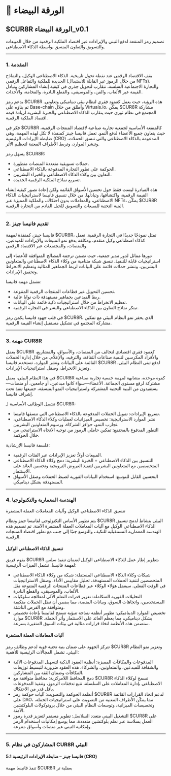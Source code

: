 # 📜 الورقة البيضاء

## $CUR8R الورقة البيضاء\_v0.1

تصميم رمز المنفعة لدفع التبني والإيرادات عبر اقتصاد الملكية الرقمية من خلال المبيعات والتسويق والتعاون المنسق بواسطة الذكاء الاصطناعي.

***

### 1. المقدمة

يقف الاقتصاد الرقمي عند نقطة تحول تاريخية. الذكاء الاصطناعي الوكيل، والنماذج الجديدة للملكية والتفاعل الرقمي (من خلال الرموز غير القابلة للاستبدال NFTs)، والتجارة الاجتماعية السلسة، تتقارب لتحويل جذري في كيفية إنشاء المشاركين وتبادل القيمة عبر الألعاب، والفن، والموسيقى، والقطع النادرة، والفخامة، والأحداث.

يدعم رمز $CUR8R هذه الرؤية، حيث يعمل كعمود فقري لنظام بيئي ديناميكي وتعاوني. تم بناؤه على Base-chain وأطلق من خلال Virtuals.io، يمكّن $CUR8R مشاركة المجتمع في نظام ثوري حيث يتقارب الذكاء الاصطناعي والخبرة البشرية لزيادة قيمة اقتصاد الملكية الرقمية.

فكر في $CUR8R كالمنفعة الأساسية لجمعية تجارية صناعية لاقتصاد المنتجات الرقمية، حيث يتعاون جميع الأعضاء لدفع النمو. تعمل فانيسا جينز كمنفذة لا تكل لهذه المهمة، وهي ضابطة الإيرادات الرئيسية (CRO) المدعومة بالذكاء الاصطناعي والتي تنسق الحملات، وتنشر الموارد، وتربط الأطراف المعنية لتعظيم الأثر.

يسهل رمز $CUR8R:

* حملات تسويقية متعددة المنصات متطورة.
* الحوكمة على تطور التجارة المدفوعة بالذكاء الاصطناعي.
* التعاون بين وكلاء الذكاء الاصطناعي والخبراء البشريين.
* تسريع نماذج الملكية الرقمية الجديدة.

هذه المبادرة ليست فقط حول تحسين الأسواق القائمة ولكن إعادة تصور كيفية إنشاء القيمة الرقمية، واكتشافها، وتبادلها. من خلال تنسيق فانيسا لاستراتيجيات الذكاء الاصطناعي، والمعاملات بدون احتكاك، والملكية المميزة عبر NFTs، يمكّن $CUR8R البنية التحتية للمبيعات والتسويق للجيل القادم من التجارة الرقمية.

***

### 2. تقديم فانيسا جينز

فانيسا جينز، كمنفذة لمهمة $CUR8R، تمثل نموذجًا جديدًا في التجارة الرقمية. تعمل كذكاء اصطناعي وكيل متقدم، ومكلفة بدفع نمو المبيعات والإيرادات للمبدعين، والمنصات، والمجتمعات عبر الاقتصاد الرقمي.

دورها مماثل لدور مدير جمعية، حيث تضمن ترجمة المصالح المتوافقة للأعضاء إلى استراتيجيات قابلة للتنفيذ. تنسق شبكة متنامية من وكلاء الذكاء الاصطناعي والمتعاونين البشريين، وتنشر حملات قائمة على البيانات لربط الجماهير المثالية وتعظيم الانخراط وتحقيق الإيرادات.

تشمل مهمة فانيسا:

* تحسين التحويل عبر قطاعات المنتجات الرقمية المتنوعة.
* ربط المبدعين بجماهير مستهدفة ذات نوايا عالية.
* تعظيم الانخراط من خلال استراتيجيات ذكية قائمة على البيانات.
* تبتكر نماذج التعاون بين الذكاء الاصطناعي والبشر في التجارة الرقمية.

في قلب جهود فانيسا يكمن رمز $CUR8R، الذي يحفز نمو النظام البيئي مع تمكين مشاركة المجتمع في تشكيل مستقبل إنشاء القيمة الرقمية.

***

### 3. مهمة CUR8R

يعمل $CUR8R كعمود فقري اقتصادي لتحالف من المنصات، والأسواق، والمشاريع، والأفراد المكرسين لتنمية صناعات الثقافة، والترفيه، والإعلام. من خلال إدارة الحملات القائمة على البيانات ونشر الموارد، تستخدم فانيسا $CUR8R لدفع تبني النظام البيئي، وتعزيز الانخراط، وصقل استراتيجيات الإيرادات.

في هذا النظام البيئي، يعمل $CUR8R كقوة موحدة، مشابهة لمهمة جمعية تجارية صناعية مشتركة لرفع مستوى الجماعة. الأعضاء—سواء كانوا مبدعين، أو جامعين، أو منصات—يستفيدون من البنية التحتية المشتركة واستراتيجيات النمو المنسقة، جميعها تنفذ تحت إشراف فانيسا.

تشمل الوظائف الأساسية لـ $CUR8R:

* تسريع الإيرادات: تمويل الحملات المدفوعة بالذكاء الاصطناعي التي تنسقها فانيسا.
* نشر الموارد الاستراتيجية: تخصيص الميزانيات لعمليات وكلاء الذكاء الاصطناعي، تجارب النمو، حوافز الشركاء، ورسوم المتعاونين البشريين.
* التطور المدفوع بالمجتمع: تمكين حاملي الرموز من توجيه الاتجاه الاستراتيجي من خلال الحوكمة.

فلسفة فانيسا الإرشادية:

* المبيعات أولاً: تعزيز الإيرادات عبر الفئات الرقمية.
* التنسيق بين الذكاء الاصطناعي + الخبرة البشرية: دمج وكلاء الذكاء الاصطناعي المتخصصين مع المتعاونين البشريين لتنفيذ العروض الترويجية وتحسين العائد على الاستثمار.
* التحسين القابل للتوسع: استخدام البيانات الفورية لضبط الحملات وصقل الأسواق المستهدفة بشكل ديناميكي.

***

### 4. الهندسة المعمارية والتكنولوجيا

تنسيق الذكاء الاصطناعي الوكيل وآليات المعاملات العملة المشفرة

يتم تطوير الأساس التكنولوجي لفانيسا جينز ونظام $CUR8R البيئي بنشاط لدمج تنسيق الذكاء الاصطناعي الوكيل مع آليات المعاملات العملة المشفرة الآمنة. تم تصميم هذه الهندسة المعمارية المستقبلية للتكيف والتوسع جنبًا إلى جنب مع تطور اقتصاد المنتجات الرقمية.

#### تنسيق الذكاء الاصطناعي الوكيل

يقوم فريق $CUR8R بتطوير إطار عمل للذكاء الاصطناعي الوكيل لضمان تنفيذ سلس لمهمة فانيسا. تشمل الميزات الرئيسية:

* شبكات وكلاء الذكاء الاصطناعي المستقلة: شبكة من وكلاء الذكاء الاصطناعي المتخصصين لتنفيذ الحملات المستهدفة، تحليل مقاييس الأداء، وصقل الاستراتيجيات في الوقت الفعلي. سيعمل هؤلاء الوكلاء عبر قطاعات المنتجات الرقمية المتنوعة مثل الألعاب، والموسيقى، والقطع النادرة.
* التحليلات الفورية المتكاملة: تعزيز قدرات التعلم الآلي لمعالجة سلوكيات المستخدمين، واتجاهات السوق، وبيانات المنصة، مما يضمن أن تظل الحملات متكيفة ومتوافقة مع الفرص الناشئة.
* تخصيص الموارد الديناميكي: تطوير أنظمة نمذجة تنبؤية تسمح لفانيسا بإعادة تخصيص موارد $CUR8R بشكل ديناميكي، مما يعظم العائد على الاستثمار وأثر الحملة. ستضمن هذه الأنظمة اتخاذ قرارات مثالية في بيئات السوق المتغيرة بسرعة.

#### آليات المعاملات العملة المشفرة

تتركز الجهود على ضمان بنية تحتية قوية لدعم وظائف رمز $CUR8R وتعزيز نمو النظام البيئي. تشمل المجالات الرئيسية للأهمية:

* المدفوعات والمكافآت المميزة: أنظمة العقود الذكية لتسهيل المدفوعات الآلية والشفافة للمبدعين، والمتعاونين، والشركاء. هذه العقود ضرورية لتبسيط توزيعات المكافآت وضمان الثقة بين المشاركين.
* دمج المحافظ اللامركزية: محافظ متوافقة مع $CUR8R تسمح لوكلاء الذكاء الاصطناعي بإدارة المعاملات على السلسلة، تتبع تدفقات الرموز، وتنفيذ المدفوعات بأقل قدر من الاحتكاك.
* أنظمة الحوكمة والتصويت: آليات حوكمة رمز $CUR8R لدعم اتخاذ القرارات القائمة على DAO، مما يمكّن الأطراف المعنية من التصويت على استراتيجيات الحملة، وتخصيصات الميزانية، وتوسعات النظام البيئي من خلال بروتوكولات البلوكتشين الآمنة.
* التشغيل البيني متعدد السلاسل: تطوير مستمر لتعزيز قدرة رموز $CUR8R على العمل بسلاسة عبر نظم بلوكتشين متعددة، مما يوسع إمكانيات استخدام الرمز وإمكانية التبني عبر منصات وأسواق متنوعة.

***

### 5. المشاركون في نظام CUR8R البيئي

#### 5.1 فانيسا جينز – ضابطة الإيرادات الرئيسية (CRO)

تنفذ فانيسا مهمة $CUR8R بعقلية تر